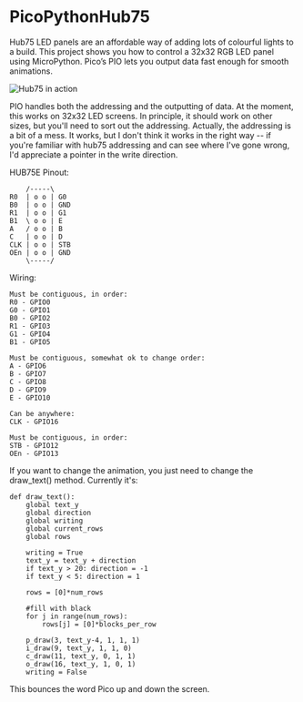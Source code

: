 # PicoPythonHub75

Hub75 LED panels are an affordable way of adding lots of colourful lights to a build. This project shows you how to control a 32x32 RGB LED panel using MicroPython. Pico’s PIO lets you output data fast enough for smooth animations.

![Hub75 in action](https://github.com/benevpi/PicoPythonHub75/blob/main/IMG_20210119_122102321.jpg)

PIO handles both the addressing and the outputting of data. At the moment, this works on 32x32 LED screens. In principle, it should work on other sizes, but you'll need to sort out the addressing. Actually, the addressing is a bit of a mess. It works, but I don't think it works in the right way -- if you're familiar with hub75 addressing and can see where I've gone wrong, I'd appreciate a pointer in the write direction.

HUB75E Pinout:

```
    /-----\
R0  | o o | G0
B0  | o o | GND
R1  | o o | G1
B1  \ o o | E
A   / o o | B
C   | o o | D
CLK | o o | STB
OEn | o o | GND
    \-----/
```

Wiring:

```
Must be contiguous, in order:
R0 - GPIO0
G0 - GPIO1
B0 - GPIO2
R1 - GPIO3
G1 - GPIO4
B1 - GPIO5

Must be contiguous, somewhat ok to change order:
A - GPIO6
B - GPIO7
C - GPIO8
D - GPIO9
E - GPIO10

Can be anywhere:
CLK - GPIO16

Must be contiguous, in order:
STB - GPIO12
OEn - GPIO13
```

If you want to change the animation, you just need to change the draw_text() method. Currently it's:

```
def draw_text():
    global text_y
    global direction
    global writing
    global current_rows
    global rows
    
    writing = True
    text_y = text_y + direction
    if text_y > 20: direction = -1
    if text_y < 5: direction = 1

    rows = [0]*num_rows

    #fill with black
    for j in range(num_rows):
        rows[j] = [0]*blocks_per_row
            
    p_draw(3, text_y-4, 1, 1, 1)
    i_draw(9, text_y, 1, 1, 0)
    c_draw(11, text_y, 0, 1, 1)
    o_draw(16, text_y, 1, 0, 1)
    writing = False
```

This bounces the word Pico up and down the screen.
